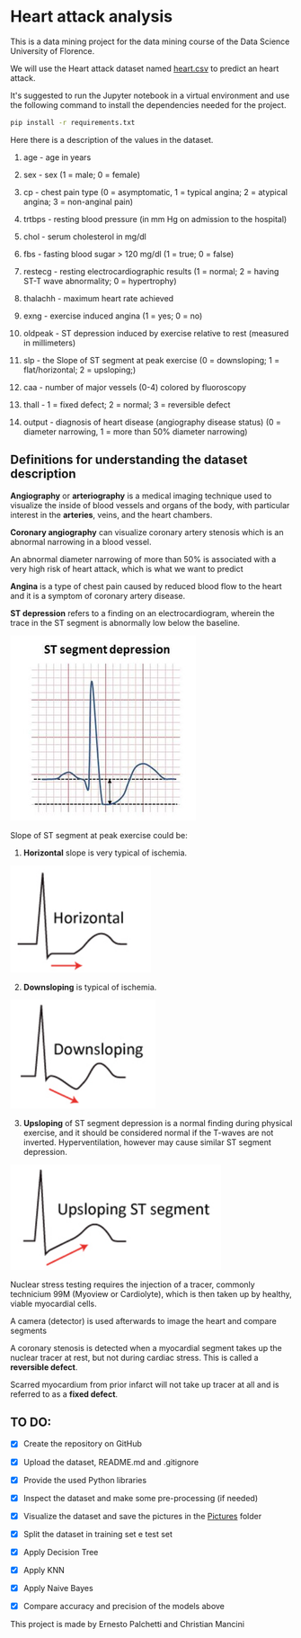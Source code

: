 # Heart attack analysis

This is a data mining project for the data mining course of the Data Science University of Florence.

We will use the Heart attack dataset named [heart.csv](Data/heart.csv)  to predict an heart attack.

It's suggested to run the Jupyter notebook in a virtual environment and use the following command to install the dependencies needed for the project.

```bash
pip install -r requirements.txt
```

Here there is a description of the values in the dataset.

1) age - age in years

2) sex - sex (1 = male; 0 = female)

3) cp - chest pain type (0 = asymptomatic, 1 = typical angina; 2 = atypical angina; 3 = non-anginal pain)

4) trtbps - resting blood pressure (in mm Hg on admission to the hospital)

5) chol - serum cholesterol in mg/dl

6) fbs - fasting blood sugar > 120 mg/dl (1 = true; 0 = false)

7) restecg - resting electrocardiographic results (1 = normal; 2 = having ST-T wave abnormality; 0 = hypertrophy)

8) thalachh - maximum heart rate achieved

9) exng - exercise induced angina (1 = yes; 0 = no)

10) oldpeak - ST depression induced by exercise relative to rest (measured in millimeters)

11) slp - the Slope of ST segment at peak exercise (0 = downsloping; 1 = flat/horizontal; 2 = upsloping;)

12) caa - number of major vessels (0-4) colored by fluoroscopy

13) thall - 1 = fixed defect; 2 = normal;  3 = reversible defect

14) output  - diagnosis of heart disease (angiography disease status) (0 = diameter narrowing, 1 = more than 50% diameter narrowing)

## Definitions for understanding the dataset description

**Angiography** or **arteriography** is a medical imaging technique used to visualize the inside of blood vessels and organs of the body, with particular interest in the **arteries**, veins, and the heart chambers.

**Coronary angiography** can visualize coronary artery stenosis which is an abnormal narrowing in a blood vessel.

An abnormal diameter narrowing of more than 50% is associated with a very high risk of heart attack, which is what we want to predict

**Angina** is a type of chest pain caused by reduced blood flow to the heart and it is a symptom of coronary artery disease.

**ST depression** refers to a finding on an electrocardiogram, wherein the trace in the ST segment is abnormally low below the baseline.

![ST segment depression](Pictures/README_Pictures/ST_depression_illustration.jpg)

Slope of ST segment at peak exercise could be:

1) **Horizontal** slope is very typical of ischemia.

![Horizontal](Pictures/README_Pictures/Horizontal_ST.png)

2) **Downsloping** is typical of ischemia.

![Downsloping](Pictures/README_Pictures/DownSloping_ST.png)

3) **Upsloping** of ST segment depression is a normal finding during physical exercise, and it should be considered normal if the T-waves are not inverted. Hyperventilation, however may cause similar ST segment depression.

![Upsloping](Pictures/README_Pictures/Upsloping_ST.png)

Nuclear stress testing requires the injection of a tracer, commonly technicium 99M (Myoview or Cardiolyte), which is then taken up by healthy, viable myocardial cells.

A camera (detector) is used afterwards to image the heart and compare segments

A coronary stenosis is detected when a myocardial segment takes up the nuclear tracer at rest, but not during cardiac stress. This is called a **reversible defect**.

Scarred myocardium from prior infarct will not take up tracer at all and is referred to as a **fixed defect**.

## TO DO:

- [x] Create the repository on GitHub
- [x] Upload the dataset, README.md and .gitignore
- [x] Provide the used Python libraries
- [x] Inspect the dataset and make some pre-processing (if needed)
- [x] Visualize the dataset and save the pictures in the [Pictures](Pictures) folder
- [x] Split the dataset in training set e test set
- [x] Apply Decision Tree
- [x] Apply KNN
- [x] Apply Naive Bayes
- [x] Compare accuracy and precision of the models above



This project is made by Ernesto Palchetti and Christian Mancini